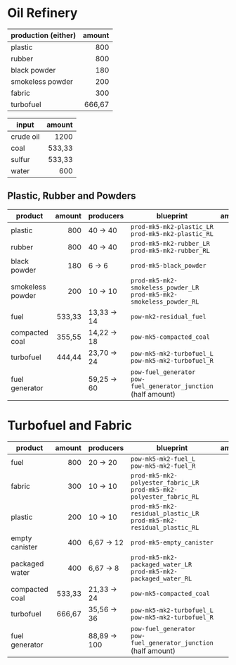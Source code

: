 # Oil Refinery

| production (either) | amount |
|---------------------|-------:|
| plastic             |    800 |
| rubber              |    800 |
| black powder        |    180 |
| smokeless powder    |    200 |
| fabric              |    300 |
| turbofuel           | 666,67 |

| input     | amount |
|-----------|-------:|
| crude oil |   1200 |
| coal      | 533,33 |
| sulfur    | 533,33 |
| water     |    600 |

## Plastic, Rubber and Powders

| product          | amount | producers   | blueprint                                                                | amount |
|------------------|-------:|-------------|--------------------------------------------------------------------------|-------:|
| plastic          |    800 | 40 -> 40    | `prod-mk5-mk2-plastic_LR`<br>`prod-mk5-mk2-plastic_RL`                   |     14 |
| rubber           |    800 | 40 -> 40    | `prod-mk5-mk2-rubber_LR`<br>`prod-mk5-mk2-rubber_RL`                     |     14 |
| black powder     |    180 | 6 -> 6      | `prod-mk5-black_powder`                                                  |      1 |
| smokeless powder |    200 | 10 -> 10    | `prod-mk5-mk2-smokeless_powder_LR`<br>`prod-mk5-mk2-smokeless_powder_RL` |      4 |
| fuel             | 533,33 | 13,33 -> 14 | `pow-mk2-residual_fuel`                                                  |      5 |
| compacted coal   | 355,55 | 14,22 -> 18 | `pow-mk5-compacted_coal`                                                 |      3 |
| turbofuel        | 444,44 | 23,70 -> 24 | `pow-mk5-mk2-turbofuel_L`<br>`pow-mk5-mk2-turbofuel_R`                   |      8 |
| fuel generator   |        | 59,25 -> 60 | `pow-fuel_generator`<br>`pow-fuel_generator_junction` (half amount)      |     60 |

# Turbofuel and Fabric

| product        | amount | producers    | blueprint                                                                | amount |
|----------------|-------:|--------------|--------------------------------------------------------------------------|-------:|
| fuel           |    800 | 20 -> 20     | `pow-mk5-mk2-fuel_L`<br>`pow-mk5-mk2-fuel_R`                             |      7 |
| fabric         |    300 | 10 -> 10     | `prod-mk5-mk2-polyester_fabric_LR`<br>`prod-mk5-mk2-polyester_fabric_RL` |      4 |
| plastic        |    200 | 10 -> 10     | `prod-mk5-mk2-residual_plastic_LR`<br>`prod-mk5-mk2-residual_plastic_RL` |      4 |
| empty canister |    400 | 6,67 -> 12   | `prod-mk5-empty_canister`                                                |      1 |
| packaged water |    400 | 6,67 -> 8    | `prod-mk5-mk2-packaged_water_LR`<br>`prod-mk5-mk2-packaged_water_RL`     |      2 |
| compacted coal | 533,33 | 21,33 -> 24  | `pow-mk5-compacted_coal`                                                 |      4 |
| turbofuel      | 666,67 | 35,56 -> 36  | `pow-mk5-mk2-turbofuel_L`<br>`pow-mk5-mk2-turbofuel_R`                   |     12 |
| fuel generator |        | 88,89 -> 100 | `pow-fuel_generator`<br>`pow-fuel_generator_junction` (half amount)      |    100 |
